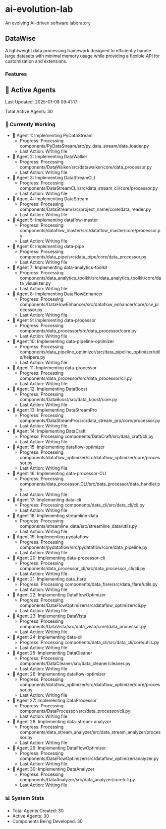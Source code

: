 # ai-evolution-lab
An evolving AI-driven software laboratory


## DataWise
A lightweight data processing framework designed to efficiently handle large datasets with minimal memory usage while providing a flexible API for customization and extensions.

### Features








































## 🤖 Active Agents
Last Updated: 2025-01-08 09:41:17

Total Active Agents: 30

### 🔄 Currently Working
- 🤖 Agent 1: Implementing PyDataStream
  - Progress: Processing components/PyDataStream/src/py_data_stream/data_loader.py
  - Last Action: Writing file
- 🤖 Agent 2: Implementing DataWalker
  - Progress: Processing components/DataWalker/src/datawalker/core/data_processor.py
  - Last Action: Writing file
- 🤖 Agent 3: Implementing DataStreamCLI
  - Progress: Processing components/DataStreamCLI/src/data_stream_cli/core/processor.py
  - Last Action: Writing file
- 🤖 Agent 4: Implementing DataStream
  - Progress: Processing components/DataStream/src/project_name/core/data_reader.py
  - Last Action: Writing file
- 🤖 Agent 5: Implementing dataflow-master
  - Progress: Processing components/dataflow_master/src/dataflow_master/core/processor.py
  - Last Action: Writing file
- 🤖 Agent 6: Implementing data-pipe
  - Progress: Processing components/data_pipe/src/data_pipe/core/data_processor.py
  - Last Action: Writing file
- 🤖 Agent 7: Implementing data-analytics-toolkit
  - Progress: Processing components/data_analytics_toolkit/src/data_analytics_toolkit/core/data_visualizer.py
  - Last Action: Writing file
- 🤖 Agent 8: Implementing DataFlowEnhancer
  - Progress: Processing components/DataFlowEnhancer/src/dataflow_enhancer/core/csv_processor.py
  - Last Action: Writing file
- 🤖 Agent 9: Implementing data-processor
  - Progress: Processing components/data_processor/src/data_processor/core.py
  - Last Action: Writing file
- 🤖 Agent 10: Implementing data-pipeline-optimizer
  - Progress: Processing components/data_pipeline_optimizer/src/data_pipeline_optimizer/utils/helpers.py
  - Last Action: Writing file
- 🤖 Agent 11: Implementing data-processor
  - Progress: Processing components/data_processor/src/data_processor/cli.py
  - Last Action: Writing file
- 🤖 Agent 12: Implementing DataBoost
  - Progress: Processing components/DataBoost/src/data_boost/core.py
  - Last Action: Writing file
- 🤖 Agent 13: Implementing DataStreamPro
  - Progress: Processing components/DataStreamPro/src/data_stream_pro/core/processor.py
  - Last Action: Writing file
- 🤖 Agent 14: Implementing DataCraft
  - Progress: Processing components/DataCraft/src/data_craft/cli.py
  - Last Action: Writing file
- 🤖 Agent 15: Implementing dataflow-optimizer
  - Progress: Processing components/dataflow_optimizer/src/dataflow_optimizer/core/processor.py
  - Last Action: Writing file
- 🤖 Agent 16: Implementing data-processor-CLI
  - Progress: Processing components/data_processor_CLI/src/data_processor/data_handler.py
  - Last Action: Writing file
- 🤖 Agent 17: Implementing data-cli
  - Progress: Processing components/data_cli/src/data_cli/cli.py
  - Last Action: Writing file
- 🤖 Agent 18: Implementing streamline-data
  - Progress: Processing components/streamline_data/src/streamline_data/utils.py
  - Last Action: Writing file
- 🤖 Agent 19: Implementing pydataflow
  - Progress: Processing components/pydataflow/src/pydataflow/core/data_pipeline.py
  - Last Action: Writing file
- 🤖 Agent 20: Implementing data-processor-cli
  - Progress: Processing components/data_processor_cli/src/data_processor_cli/cli.py
  - Last Action: Writing file
- 🤖 Agent 21: Implementing data_flare
  - Progress: Processing components/data_flare/src/data_flare/utils.py
  - Last Action: Writing file
- 🤖 Agent 22: Implementing DataFlowOptimizer
  - Progress: Processing components/DataFlowOptimizer/src/dataflow_optimizer/cli.py
  - Last Action: Writing file
- 🤖 Agent 23: Implementing DataVista
  - Progress: Processing components/DataVista/src/data_vista/core/data_processor.py
  - Last Action: Writing file
- 🤖 Agent 24: Implementing data-cli
  - Progress: Processing components/data_cli/src/data_cli/core/utils.py
  - Last Action: Writing file
- 🤖 Agent 25: Implementing DataCleaner
  - Progress: Processing components/DataCleaner/src/data_cleaner/cleaner.py
  - Last Action: Writing file
- 🤖 Agent 26: Implementing dataflow-optimizer
  - Progress: Processing components/dataflow_optimizer/src/dataflow_optimizer/core/processor.py
  - Last Action: Writing file
- 🤖 Agent 27: Implementing DataProcessor
  - Progress: Processing components/DataProcessor/src/data_processor/cli.py
  - Last Action: Writing file
- 🤖 Agent 28: Implementing data-stream-analyzer
  - Progress: Processing components/data_stream_analyzer/src/data_stream_analyzer/processor.py
  - Last Action: Writing file
- 🤖 Agent 29: Implementing DataFlowOptimizer
  - Progress: Processing components/DataFlowOptimizer/src/dataflow_optimizer/analyzer.py
  - Last Action: Writing file
- 🤖 Agent 30: Implementing DataAnalyzer
  - Progress: Processing components/DataAnalyzer/src/data_analyzer/core/cli.py
  - Last Action: Writing file

### 📊 System Stats
- Total Agents Created: 30
- Active Agents: 30
- Components Being Developed: 30
